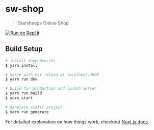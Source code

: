 # sw-shop

> Starsheeps Online Shop

 [![Run on Repl.it](https://repl.it/badge/github/radislaw/sw-shop)](https://repl.it/github/radislaw/sw-shop)

## Build Setup

``` bash
# install dependencies
$ yarn install

# serve with hot reload at localhost:3000
$ yarn run dev

# build for production and launch server
$ yarn run build
$ yarn start

# generate static project
$ yarn run generate
```

For detailed explanation on how things work, checkout [Nuxt.js docs](https://nuxtjs.org).
